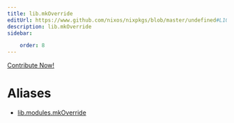 ```yaml
---
title: lib.mkOverride
editUrl: https://www.github.com/nixos/nixpkgs/blob/master/undefined#L1026C16
description: lib.mkOverride
sidebar:

    order: 8
---
```


<a href="https://www.github.com/nixos/nixpkgs/blob/master/undefined#L1026C16">Contribute Now!</a>


# Aliases

- [lib.modules.mkOverride](/nix-doc-comments/reference/lib/modules/lib-modules-mkoverride)


